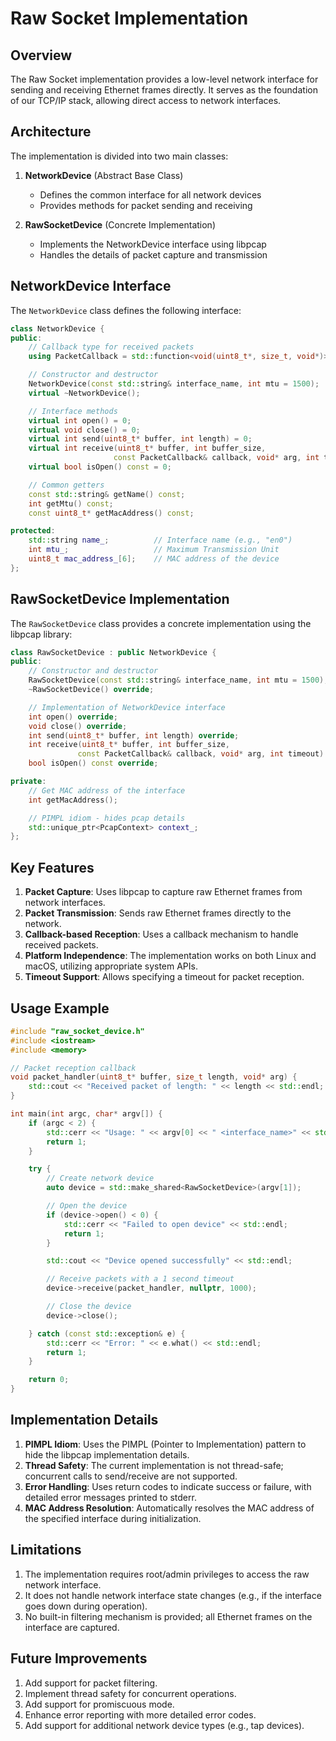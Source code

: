 # Raw Socket Implementation

## Overview

The Raw Socket implementation provides a low-level network interface for sending and receiving Ethernet frames directly. It serves as the foundation of our TCP/IP stack, allowing direct access to network interfaces.

## Architecture

The implementation is divided into two main classes:

1. **NetworkDevice** (Abstract Base Class)
   - Defines the common interface for all network devices
   - Provides methods for packet sending and receiving

2. **RawSocketDevice** (Concrete Implementation)
   - Implements the NetworkDevice interface using libpcap
   - Handles the details of packet capture and transmission

## NetworkDevice Interface

The `NetworkDevice` class defines the following interface:

```cpp
class NetworkDevice {
public:
    // Callback type for received packets
    using PacketCallback = std::function<void(uint8_t*, size_t, void*)>;

    // Constructor and destructor
    NetworkDevice(const std::string& interface_name, int mtu = 1500);
    virtual ~NetworkDevice();

    // Interface methods
    virtual int open() = 0;
    virtual void close() = 0;
    virtual int send(uint8_t* buffer, int length) = 0;
    virtual int receive(uint8_t* buffer, int buffer_size,
                       const PacketCallback& callback, void* arg, int timeout) = 0;
    virtual bool isOpen() const = 0;

    // Common getters
    const std::string& getName() const;
    int getMtu() const;
    const uint8_t* getMacAddress() const;

protected:
    std::string name_;          // Interface name (e.g., "en0")
    int mtu_;                   // Maximum Transmission Unit
    uint8_t mac_address_[6];    // MAC address of the device
};
```

## RawSocketDevice Implementation

The `RawSocketDevice` class provides a concrete implementation using the libpcap library:

```cpp
class RawSocketDevice : public NetworkDevice {
public:
    // Constructor and destructor
    RawSocketDevice(const std::string& interface_name, int mtu = 1500);
    ~RawSocketDevice() override;

    // Implementation of NetworkDevice interface
    int open() override;
    void close() override;
    int send(uint8_t* buffer, int length) override;
    int receive(uint8_t* buffer, int buffer_size,
               const PacketCallback& callback, void* arg, int timeout) override;
    bool isOpen() const override;

private:
    // Get MAC address of the interface
    int getMacAddress();

    // PIMPL idiom - hides pcap details
    std::unique_ptr<PcapContext> context_;
};
```

## Key Features

1. **Packet Capture**: Uses libpcap to capture raw Ethernet frames from network interfaces.
2. **Packet Transmission**: Sends raw Ethernet frames directly to the network.
3. **Callback-based Reception**: Uses a callback mechanism to handle received packets.
4. **Platform Independence**: The implementation works on both Linux and macOS, utilizing appropriate system APIs.
5. **Timeout Support**: Allows specifying a timeout for packet reception.

## Usage Example

```cpp
#include "raw_socket_device.h"
#include <iostream>
#include <memory>

// Packet reception callback
void packet_handler(uint8_t* buffer, size_t length, void* arg) {
    std::cout << "Received packet of length: " << length << std::endl;
}

int main(int argc, char* argv[]) {
    if (argc < 2) {
        std::cerr << "Usage: " << argv[0] << " <interface_name>" << std::endl;
        return 1;
    }

    try {
        // Create network device
        auto device = std::make_shared<RawSocketDevice>(argv[1]);

        // Open the device
        if (device->open() < 0) {
            std::cerr << "Failed to open device" << std::endl;
            return 1;
        }

        std::cout << "Device opened successfully" << std::endl;

        // Receive packets with a 1 second timeout
        device->receive(packet_handler, nullptr, 1000);

        // Close the device
        device->close();

    } catch (const std::exception& e) {
        std::cerr << "Error: " << e.what() << std::endl;
        return 1;
    }

    return 0;
}
```

## Implementation Details

1. **PIMPL Idiom**: Uses the PIMPL (Pointer to Implementation) pattern to hide the libpcap implementation details.
2. **Thread Safety**: The current implementation is not thread-safe; concurrent calls to send/receive are not supported.
3. **Error Handling**: Uses return codes to indicate success or failure, with detailed error messages printed to stderr.
4. **MAC Address Resolution**: Automatically resolves the MAC address of the specified interface during initialization.

## Limitations

1. The implementation requires root/admin privileges to access the raw network interface.
2. It does not handle network interface state changes (e.g., if the interface goes down during operation).
3. No built-in filtering mechanism is provided; all Ethernet frames on the interface are captured.

## Future Improvements

1. Add support for packet filtering.
2. Implement thread safety for concurrent operations.
3. Add support for promiscuous mode.
4. Enhance error reporting with more detailed error codes.
5. Add support for additional network device types (e.g., tap devices).